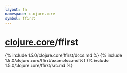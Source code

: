 ```yaml
---
layout: fn
namespace: clojure.core
symbol: ffirst
---
```


# [clojure.core](../)/ffirst

{% include 1.5.0/clojure.core/ffirst/docs.md %}
{% include 1.5.0/clojure.core/ffirst/examples.md %}
{% include 1.5.0/clojure.core/ffirst/src.md %}

